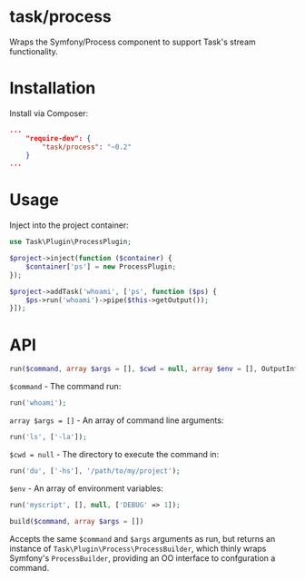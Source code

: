 task/process
============

Wraps the Symfony/Process component to support Task's stream functionality.

Installation
============

Install via Composer:
```json
...
    "require-dev": {
        "task/process": "~0.2"
    }
...
```

Usage
=====

Inject into the project container:
```php
use Task\Plugin\ProcessPlugin;

$project->inject(function ($container) {
    $container['ps'] = new ProcessPlugin;
});

$project->addTask('whoami', ['ps', function ($ps) {
    $ps->run('whoami')->pipe($this->getOutput());
}]);
```

API
===

```php
run($command, array $args = [], $cwd = null, array $env = [], OutputInterface $output = null)
```

`$command` - The command run:
```php
run('whoami');
```
`array $args = []` - An array of command line arguments:
```php
run('ls', ['-la']);
```
`$cwd = null` - The directory to execute the command in:
```php
run('du', ['-hs'], '/path/to/my/project');
```
`$env` - An array of environment variables:
```php
run('myscript', [], null, ['DEBUG' => 1]);
```

```php
build($command, array $args = [])
```

Accepts the same `$command` and `$args` arguments as run, but returns an instance of `Task\Plugin\Process\ProcessBuilder`, which thinly wraps Symfony's `ProcessBuilder`, providing an OO interface to confguration a command.
